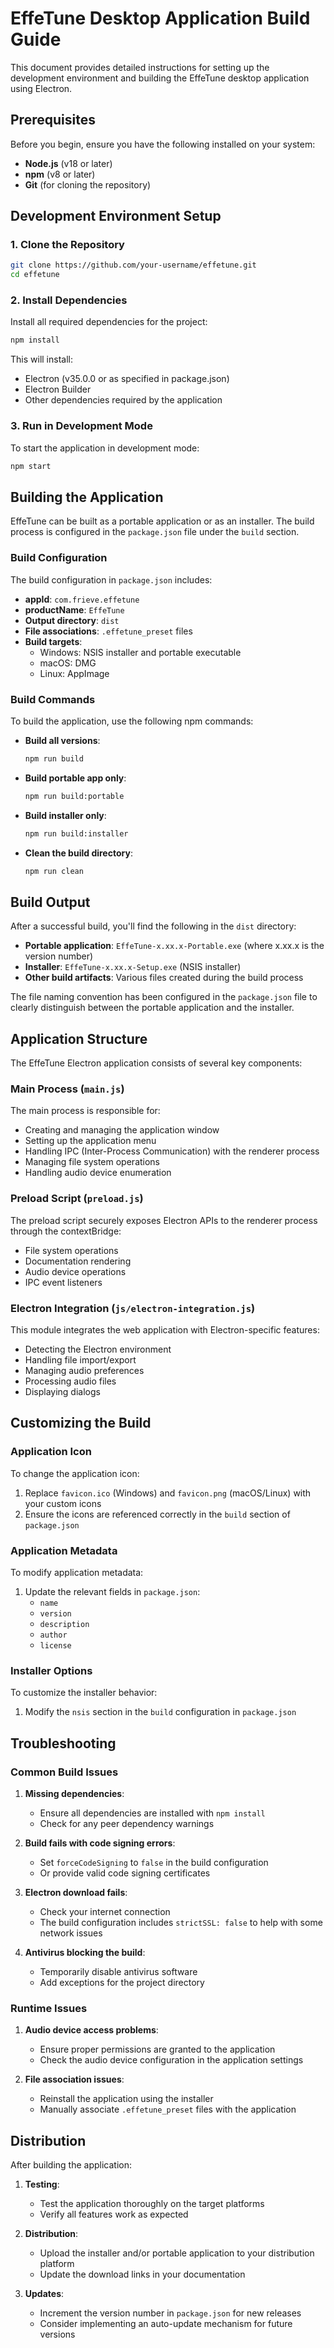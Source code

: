 # EffeTune Desktop Application Build Guide

This document provides detailed instructions for setting up the development environment and building the EffeTune desktop application using Electron.

## Prerequisites

Before you begin, ensure you have the following installed on your system:

- **Node.js** (v18 or later)
- **npm** (v8 or later)
- **Git** (for cloning the repository)

## Development Environment Setup

### 1. Clone the Repository

```bash
git clone https://github.com/your-username/effetune.git
cd effetune
```

### 2. Install Dependencies

Install all required dependencies for the project:

```bash
npm install
```

This will install:
- Electron (v35.0.0 or as specified in package.json)
- Electron Builder
- Other dependencies required by the application

### 3. Run in Development Mode

To start the application in development mode:

```bash
npm start
```

## Building the Application

EffeTune can be built as a portable application or as an installer. The build process is configured in the `package.json` file under the `build` section.

### Build Configuration

The build configuration in `package.json` includes:

- **appId**: `com.frieve.effetune`
- **productName**: `EffeTune`
- **Output directory**: `dist`
- **File associations**: `.effetune_preset` files
- **Build targets**:
  - Windows: NSIS installer and portable executable
  - macOS: DMG
  - Linux: AppImage

### Build Commands

To build the application, use the following npm commands:

- **Build all versions**:
  ```bash
  npm run build
  ```

- **Build portable app only**:
  ```bash
  npm run build:portable
  ```

- **Build installer only**:
  ```bash
  npm run build:installer
  ```

- **Clean the build directory**:
  ```bash
  npm run clean
  ```

## Build Output

After a successful build, you'll find the following in the `dist` directory:

- **Portable application**: `EffeTune-x.xx.x-Portable.exe` (where x.xx.x is the version number)
- **Installer**: `EffeTune-x.xx.x-Setup.exe` (NSIS installer)
- **Other build artifacts**: Various files created during the build process

The file naming convention has been configured in the `package.json` file to clearly distinguish between the portable application and the installer.

## Application Structure

The EffeTune Electron application consists of several key components:

### Main Process (`main.js`)

The main process is responsible for:
- Creating and managing the application window
- Setting up the application menu
- Handling IPC (Inter-Process Communication) with the renderer process
- Managing file system operations
- Handling audio device enumeration

### Preload Script (`preload.js`)

The preload script securely exposes Electron APIs to the renderer process through the contextBridge:
- File system operations
- Documentation rendering
- Audio device operations
- IPC event listeners

### Electron Integration (`js/electron-integration.js`)

This module integrates the web application with Electron-specific features:
- Detecting the Electron environment
- Handling file import/export
- Managing audio preferences
- Processing audio files
- Displaying dialogs

## Customizing the Build

### Application Icon

To change the application icon:
1. Replace `favicon.ico` (Windows) and `favicon.png` (macOS/Linux) with your custom icons
2. Ensure the icons are referenced correctly in the `build` section of `package.json`

### Application Metadata

To modify application metadata:
1. Update the relevant fields in `package.json`:
   - `name`
   - `version`
   - `description`
   - `author`
   - `license`

### Installer Options

To customize the installer behavior:
1. Modify the `nsis` section in the `build` configuration in `package.json`

## Troubleshooting

### Common Build Issues

1. **Missing dependencies**:
   - Ensure all dependencies are installed with `npm install`
   - Check for any peer dependency warnings

2. **Build fails with code signing errors**:
   - Set `forceCodeSigning` to `false` in the build configuration
   - Or provide valid code signing certificates

3. **Electron download fails**:
   - Check your internet connection
   - The build configuration includes `strictSSL: false` to help with some network issues

4. **Antivirus blocking the build**:
   - Temporarily disable antivirus software
   - Add exceptions for the project directory

### Runtime Issues

1. **Audio device access problems**:
   - Ensure proper permissions are granted to the application
   - Check the audio device configuration in the application settings

2. **File association issues**:
   - Reinstall the application using the installer
   - Manually associate `.effetune_preset` files with the application

## Distribution

After building the application:

1. **Testing**:
   - Test the application thoroughly on the target platforms
   - Verify all features work as expected

2. **Distribution**:
   - Upload the installer and/or portable application to your distribution platform
   - Update the download links in your documentation

3. **Updates**:
   - Increment the version number in `package.json` for new releases
   - Consider implementing an auto-update mechanism for future versions
